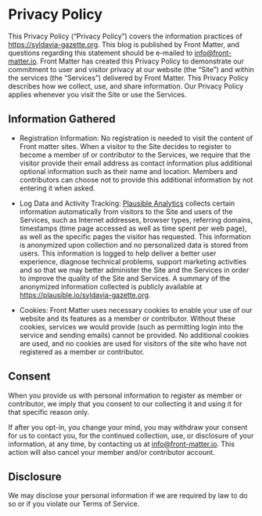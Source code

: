 # Privacy Policy

This Privacy Policy (“Privacy Policy”) covers the information practices
of https://syldavia-gazette.org. This blog is published by Front Matter,
and questions regarding this statement should be e-mailed to
<info@front-matter.io>. Front Matter has created this Privacy Policy to
demonstrate our commitment to user and visitor privacy at our website
(the “Site”) and within the services (the “Services”) delivered by Front
Matter. This Privacy Policy describes how we collect, use, and share
information. Our Privacy Policy applies whenever you visit the Site or
use the Services.

## Information Gathered

- Registration Information: No registration is needed to visit the
  content of Front matter sites. When a visitor to the Site decides to
  register to become a member of or contributor to the Services, we
  require that the visitor provide their email address as contact
  information plus additional optional information such as their name
  and location. Members and contributors can choose not to provide this
  additional information by not entering it when asked.

- Log Data and Activity Tracking: [Plausible
  Analytics](https://plausible.io) collects certain information
  automatically from visitors to the Site and users of the Services,
  such as Internet addresses, browser types, referring domains,
  timestamps (time page accessed as well as time spent per web page), as
  well as the specific pages the visitor has requested. This information
  is anonymized upon collection and no personalized data is stored from
  users. This information is logged to help deliver a better user
  experience, diagnose technical problems, support marketing activities
  and so that we may better administer the Site and the Services in
  order to improve the quality of the Site and Services. A summary of
  the anonymized information collected is publicly available at
  https://plausible.io/syldavia-gazette.org.

- Cookies: Front Matter uses necessary cookies to enable your use of our
  website and its features as a member or contributor. Without these
  cookies, services we would provide (such as permitting login into the
  service and sending emails) cannot be provided. No additional cookies
  are used, and no cookies are used for visitors of the site who have
  not registered as a member or contributor.

## Consent

When you provide us with personal information to register as member or
contributor, we imply that you consent to our collecting it and using it
for that specific reason only.

If after you opt-in, you change your mind, you may withdraw your consent
for us to contact you, for the continued collection, use, or disclosure
of your information, at any time, by contacting us at
<info@front-matter.io>. This action will also cancel your member and/or
contributor account.

## Disclosure

We may disclose your personal information if we are required by law to
do so or if you violate our Terms of Service.
